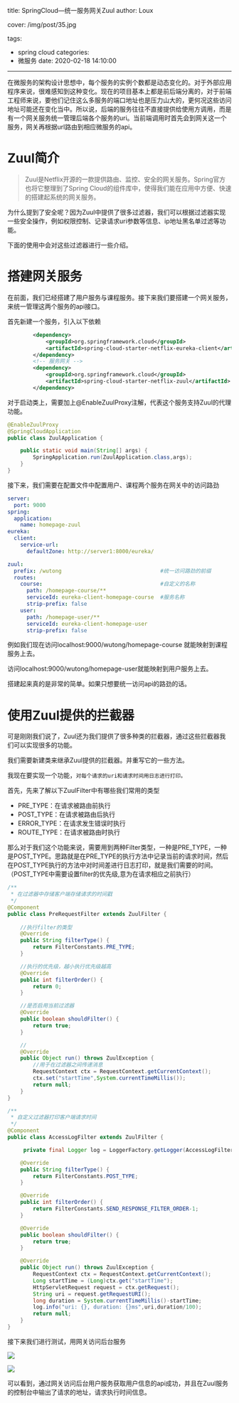 title: SpringCloud—统一服务网关Zuul
author: Loux

cover: /img/post/35.jpg

tags:

  - spring cloud
categories:
  - 微服务
date: 2020-02-18 14:10:00

---

在微服务的架构设计思想中，每个服务的实例个数都是动态变化的。对于外部应用程序来说，很难感知到这种变化。现在的项目基本上都是前后端分离的，对于前端工程师来说，要他们记住这么多服务的端口地址也是压力山大的，更何况这些访问地址可能还在变化当中。所以说，后端的服务往往不直接提供给使用方调用，而是有一个网关服务统一管理后端各个服务的uri。当前端调用时首先会到网关这一个服务，网关再根据url路由到相应微服务的api。

# Zuul简介

> Zuul是Netflix开源的一款提供路由、监控、安全的网关服务。Spring官方也将它整理到了Spring Cloud的组件库中，使得我们能在应用中方便、快速的搭建起系统的网关服务。

为什么提到了安全呢？因为Zuul中提供了很多过滤器，我们可以根据过滤器实现一些安全操作，例如权限控制、记录请求uri参数等信息、ip地址黑名单过滤等功能。

下面的使用中会对这些过滤器进行一些介绍。

# 搭建网关服务

在前面，我们已经搭建了用户服务与课程服务。接下来我们要搭建一个网关服务，来统一管理这两个服务的api接口。

首先新建一个服务，引入以下依赖

```xml
        <dependency>
            <groupId>org.springframework.cloud</groupId>
            <artifactId>spring-cloud-starter-netflix-eureka-client</artifactId>
        </dependency>
        <!-- 服务网关 -->
        <dependency>
            <groupId>org.springframework.cloud</groupId>
            <artifactId>spring-cloud-starter-netflix-zuul</artifactId>
        </dependency>
```

对于启动类上，需要加上@EnableZuulProxy注解，代表这个服务支持Zuul的代理功能。

```java
@EnableZuulProxy
@SpringCloudApplication
public class ZuulApplication {

    public static void main(String[] args) {
        SpringApplication.run(ZuulApplication.class,args);
    }
}
```

接下来，我们需要在配置文件中配置用户、课程两个服务在网关中的访问路劲

```yml
server:
  port: 9000
spring:
  application:
    name: homepage-zuul
eureka:
  client:
    service-url:
      defaultZone: http://server1:8000/eureka/

zuul:
  prefix: /wutong                               #统一访问路劲的前缀
  routes:
    course:                                     #自定义的名称
      path: /homepage-course/**                  
      serviceId: eureka-client-homepage-course  #服务名称
      strip-prefix: false
    user:
      path: /homepage-user/**
      serviceId: eureka-client-homepage-user
      strip-prefix: false
```

例如我们现在访问localhost:9000/wutong/homepage-course 就能映射到课程服务上去。

访问localhost:9000/wutong/homepage-user就能映射到用户服务上去。

搭建起来真的是非常的简单。如果只想要统一访问api的路劲的话。

# 使用Zuul提供的拦截器

可是刚刚我们说了，Zuul还为我们提供了很多种类的拦截器，通过这些拦截器我们可以实现很多的功能。

我们需要新建类来继承Zuul提供的拦截器。并重写它的一些方法。

我现在要实现一个功能，`对每个请求的uri和请求时间用日志进行打印。` 

首先，先来了解以下ZuulFilter中有哪些我们常用的类型

* PRE_TYPE：在请求被路由前执行
* POST_TYPE：在请求被路由后执行
* ERROR_TYPE：在请求发生错误时执行
*  ROUTE_TYPE：在请求被路由时执行

那么对于我们这个功能来说，需要用到两种Filter类型，一种是PRE_TYPE，一种是POST_TYPE。思路就是在PRE_TYPE的执行方法中记录当前的请求时间，然后在POST_TYPE执行的方法中对时间差进行日志打印，就是我们需要的时间。（POST_TYPE中需要设置filter的优先级,意为在请求相应之前执行）

```java
/**
 * 在过滤器中存储客户端存储请求的时间戳
 */
@Component
public class PreRequestFilter extends ZuulFilter {
    
    //执行filter的类型
    @Override
    public String filterType() {
        return FilterConstants.PRE_TYPE;
    }

    //执行的优先级，越小执行优先级越高
    @Override
    public int filterOrder() {
        return 0;
    }

    //是否启用当前过滤器
    @Override
    public boolean shouldFilter() {
        return true;
    }

    //
    @Override
    public Object run() throws ZuulException {
        //用于在过滤器之间传递消息
        RequestContext ctx = RequestContext.getCurrentContext();
        ctx.set("startTime",System.currentTimeMillis());
        return null;
    }
}
```

```java
/**
 * 自定义过滤器打印客户端请求时间
 */
@Component
public class AccessLogFilter extends ZuulFilter {

     private final Logger log = LoggerFactory.getLogger(AccessLogFilter.class);

    @Override
    public String filterType() {
        return FilterConstants.POST_TYPE;
    }

    @Override
    public int filterOrder() {
        return FilterConstants.SEND_RESPONSE_FILTER_ORDER-1;
    }

    @Override
    public boolean shouldFilter() {
        return true;
    }

    @Override
    public Object run() throws ZuulException {
        RequestContext ctx = RequestContext.getCurrentContext();
        Long startTime = (Long)ctx.get("startTime");
        HttpServletRequest request = ctx.getRequest();
        String uri = request.getRequestURI();
        long duration = System.currentTimeMillis()-startTime;
        log.info("uri: {}, duration: {}ms",uri,duration/100);
        return null;
    }
}
```

接下来我们进行测试，用网关访问后台服务

![](/images/image-20200222152953354.png)

![](/images/image-20200222153110038.png)

可以看到，通过网关访问后台用户服务获取用户信息的api成功，并且在Zuul服务的控制台中输出了请求的地址，请求执行时间信息。